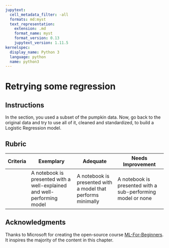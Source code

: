 ```yaml
---
jupytext:
  cell_metadata_filter: -all
  formats: md:myst
  text_representation:
    extension: .md
    format_name: myst
    format_version: 0.13
    jupytext_version: 1.11.5
kernelspec:
  display_name: Python 3
  language: python
  name: python3
---
```


# Retrying some regression

## Instructions

In the section, you used a subset of the pumpkin data. Now, go back to the original data and try to use all of it, cleaned and standardized, to build a Logistic Regression model.

## Rubric

| Criteria | Exemplary                                                               | Adequate                                                     | Needs Improvement                                           |
| -------- | ----------------------------------------------------------------------- | ------------------------------------------------------------ | ----------------------------------------------------------- |
|          | A notebook is presented with a well-explained and well-performing model | A notebook is presented with a model that performs minimally | A notebook is presented with a sub-performing model or none |

## Acknowledgments

Thanks to Microsoft for creating the open-source course [ML-For-Beginners](https://github.com/microsoft/ML-For-Beginners). It inspires the majority of the content in this chapter.